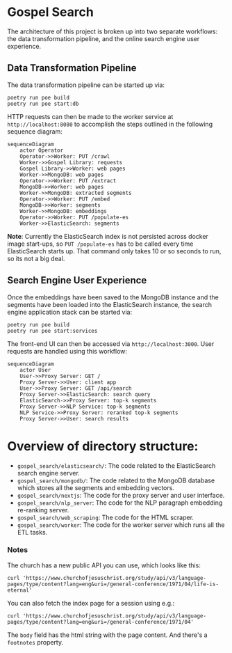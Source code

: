 # Gospel Search

The architecture of this project is broken up into two separate workflows: the data transformation pipeline, and the online search engine user experience.

## Data Transformation Pipeline

The data transformation pipeline can be started up via:

```shell
poetry run poe build
poetry run poe start:db
```

HTTP requests can then be made to the worker service at `http://localhost:8080` to accomplish the steps outlined in the following sequence diagram:

```mermaid
sequenceDiagram
    actor Operator
    Operator->>Worker: PUT /crawl
    Worker->>Gospel Library: requests
    Gospel Library->>Worker: web pages
    Worker->>MongoDB: web pages
    Operator->>Worker: PUT /extract
    MongoDB->>Worker: web pages
    Worker->>MongoDB: extracted segments
    Operator->>Worker: PUT /embed
    MongoDB->>Worker: segments
    Worker->>MongoDB: embeddings
    Operator->>Worker: PUT /populate-es
    Worker->>ElasticSearch: segments
```

**Note**: Currently the ElasticSearch index is not persisted across docker image start-ups, so `PUT /populate-es` has to be called every time ElasticSearch starts up. That command only takes 10 or so seconds to run, so its not a big deal.

## Search Engine User Experience

Once the embeddings have been saved to the MongoDB instance and the segments have been loaded into the ElasticSearch instance, the search engine application stack can be started via:

```shell
poetry run poe build
poetry run poe start:services
```

The front-end UI can then be accessed via `http://localhost:3000`. User requests are handled using this workflow:

```mermaid
sequenceDiagram
    actor User
    User->>Proxy Server: GET /
    Proxy Server->>User: client app
    User->>Proxy Server: GET /api/search
    Proxy Server->>ElasticSearch: search query
    ElasticSearch->>Proxy Server: top-k segments
    Proxy Server->>NLP Service: top-k segments
    NLP Service->>Proxy Server: reranked top-k segments
    Proxy Server->>User: search results
```

# Overview of directory structure:

- `gospel_search/elasticsearch/`: The code related to the ElasticSearch search engine server.
- `gospel_search/mongodb/`: The code related to the MongoDB database which stores all the segments and embedding vectors.
- `gospel_search/nextjs`: The code for the proxy server and user interface.
- `gospel_search/nlp_server`: The code for the NLP paragraph embedding re-ranking server.
- `gospel_search/web_scraping`: The code for the HTML scraper.
- `gospel_search/worker`: The code for the worker server which runs all the ETL tasks.

### Notes

The church has a new public API you can use, which looks like this:

```
curl 'https://www.churchofjesuschrist.org/study/api/v3/language-pages/type/content?lang=eng&uri=/general-conference/1971/04/life-is-eternal'
```

You can also fetch the index page for a session using e.g.:

```
curl 'https://www.churchofjesuschrist.org/study/api/v3/language-pages/type/content?lang=eng&uri=/general-conference/1971/04'
```

The `body` field has the html string with the page content. And there's a `footnotes` property.
